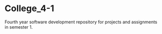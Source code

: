 # College_4-1
Fourth year software development repository for projects and assignments in semester 1.
